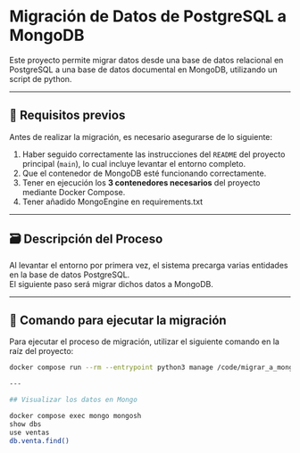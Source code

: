 # Migración de Datos de PostgreSQL a MongoDB

Este proyecto permite migrar datos desde una base de datos relacional en PostgreSQL a una base de datos documental en MongoDB, utilizando un script de python.

---

## 🔧 Requisitos previos

Antes de realizar la migración, es necesario asegurarse de lo siguiente:

1. Haber seguido correctamente las instrucciones del `README` del proyecto principal (`main`), lo cual incluye levantar el entorno completo.
2. Que el contenedor de MongoDB esté funcionando correctamente.
3. Tener en ejecución los **3 contenedores necesarios** del proyecto mediante Docker Compose.
4. Tener añadido MongoEngine en requirements.txt

---

## 🗃️ Descripción del Proceso

Al levantar el entorno por primera vez, el sistema precarga varias entidades en la base de datos PostgreSQL.  
El siguiente paso será migrar dichos datos a MongoDB.

---

## 🚀 Comando para ejecutar la migración

Para ejecutar el proceso de migración, utilizar el siguiente comando en la raíz del proyecto:

```bash
docker compose run --rm --entrypoint python3 manage /code/migrar_a_mongo/migrar_a_mongo.py

---

## Visualizar los datos en Mongo

docker compose exec mongo mongosh
show dbs
use ventas
db.venta.find()



